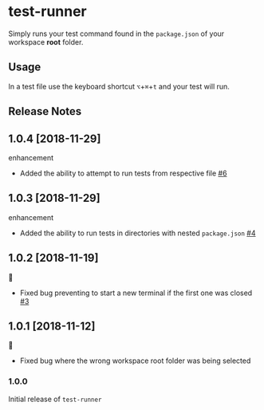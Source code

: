 # test-runner

Simply runs your test command found in the `package.json` of your workspace **root** folder.

## Usage

In a test file use the keyboard shortcut `⌥`+`⌘`+`t` and your test will run.

## Release Notes

## 1.0.4 [2018-11-29]

enhancement

- Added the ability to attempt to run tests from respective file [#6](https://github.com/EricTurf/vscode-test-runner/pull/6)

## 1.0.3 [2018-11-29]

enhancement

- Added the ability to run tests in directories with nested `package.json` [#4](https://github.com/EricTurf/vscode-test-runner/pull/4)

## 1.0.2 [2018-11-19]

:bug:

- Fixed bug preventing to start a new terminal if the first one was closed [#3](https://github.com/EricTurf/vscode-test-runner/pull/3)

## 1.0.1 [2018-11-12]

:bug:

- Fixed bug where the wrong workspace root folder was being selected

### 1.0.0

Initial release of `test-runner`
